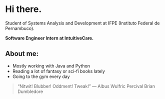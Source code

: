 # Hi there.
Student of Systems Analysis and Development at IFPE (Instituto Federal de Pernambuco).

**Software Engineer Intern at IntuitiveCare.**

## **About me:**
* Mostly working with Java and Python
* Reading a lot of fantasy or sci-fi books lately
* Going to the gym every day
> “Nitwit! Blubber! Oddment! Tweak!”
― Albus Wulfric Percival Brian Dumbledore
